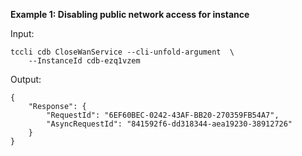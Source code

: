 **Example 1: Disabling public network access for instance**



Input: 

```
tccli cdb CloseWanService --cli-unfold-argument  \
    --InstanceId cdb-ezq1vzem
```

Output: 
```
{
    "Response": {
        "RequestId": "6EF60BEC-0242-43AF-BB20-270359FB54A7",
        "AsyncRequestId": "841592f6-dd318344-aea19230-38912726"
    }
}
```

